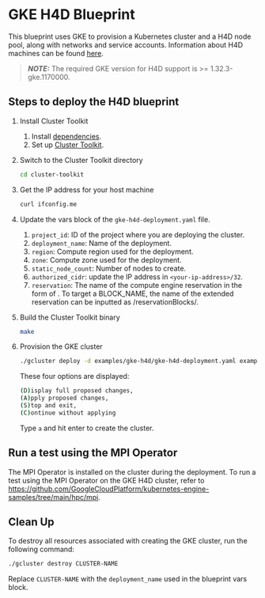 # GKE H4D Blueprint

This blueprint uses GKE to provision a Kubernetes cluster and a H4D node pool, along with networks and service accounts. Information about H4D machines can be found [here](https://cloud.google.com/blog/products/compute/new-h4d-vms-optimized-for-hpc).

> **_NOTE:_** The required GKE version for H4D support is >= 1.32.3-gke.1170000.

## Steps to deploy the H4D blueprint

1. Install Cluster Toolkit
    1. Install [dependencies](https://cloud.google.com/cluster-toolkit/docs/setup/install-dependencies).
    1. Set up [Cluster Toolkit](https://cloud.google.com/cluster-toolkit/docs/setup/configure-environment).
1. Switch to the Cluster Toolkit directory

   ```sh
   cd cluster-toolkit
   ```

1. Get the IP address for your host machine

   ```sh
   curl ifconfig.me
   ```

1. Update the vars block of the `gke-h4d-deployment.yaml` file.
    1. `project_id`: ID of the project where you are deploying the cluster.
    1. `deployment_name`: Name of the deployment.
    1. `region`: Compute region used for the deployment.
    1. `zone`: Compute zone used for the deployment.
    1. `static_node_count`: Number of nodes to create.
    1. `authorized_cidr`: update the IP address in `<your-ip-address>/32`.
    1. `reservation`: The name of the compute engine reservation in the form of <reservation-name>. To target a BLOCK_NAME, the name of the extended reservation can be inputted as <reservation-name>/reservationBlocks/<reservation-block-name>.

1. Build the Cluster Toolkit binary

   ```sh
   make
   ```

1. Provision the GKE cluster

   ```sh
   ./gcluster deploy -d examples/gke-h4d/gke-h4d-deployment.yaml examples/gke-h4d/gke-h4d.yaml
   ```

   These four options are displayed:

   ```sh
   (D)isplay full proposed changes,
   (A)pply proposed changes,
   (S)top and exit,
   (C)ontinue without applying
   ```

   Type `a` and hit enter to create the cluster.

## Run a test using the MPI Operator
The MPI Operator is installed on the cluster during the deployment. To run a test using the MPI Operator on the GKE H4D cluster, refer to https://github.com/GoogleCloudPlatform/kubernetes-engine-samples/tree/main/hpc/mpi.

## Clean Up
To destroy all resources associated with creating the GKE cluster, run the following command:

```sh
./gcluster destroy CLUSTER-NAME
```

Replace `CLUSTER-NAME` with the `deployment_name` used in the blueprint vars block.
